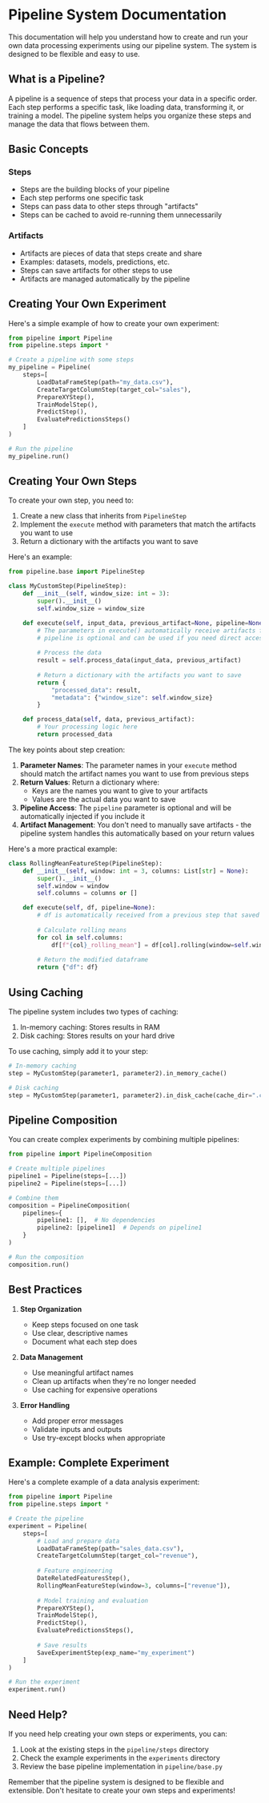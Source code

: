 # Pipeline System Documentation

This documentation will help you understand how to create and run your own data processing experiments using our pipeline system. The system is designed to be flexible and easy to use.

## What is a Pipeline?

A pipeline is a sequence of steps that process your data in a specific order. Each step performs a specific task, like loading data, transforming it, or training a model. The pipeline system helps you organize these steps and manage the data that flows between them.

## Basic Concepts

### Steps
- Steps are the building blocks of your pipeline
- Each step performs one specific task
- Steps can pass data to other steps through "artifacts"
- Steps can be cached to avoid re-running them unnecessarily

### Artifacts
- Artifacts are pieces of data that steps create and share
- Examples: datasets, models, predictions, etc.
- Steps can save artifacts for other steps to use
- Artifacts are managed automatically by the pipeline

## Creating Your Own Experiment

Here's a simple example of how to create your own experiment:

```python
from pipeline import Pipeline
from pipeline.steps import *

# Create a pipeline with some steps
my_pipeline = Pipeline(
    steps=[
        LoadDataFrameStep(path="my_data.csv"),
        CreateTargetColumnStep(target_col="sales"),
        PrepareXYStep(),
        TrainModelStep(),
        PredictStep(),
        EvaluatePredictionsSteps()
    ]
)

# Run the pipeline
my_pipeline.run()
```

## Creating Your Own Steps

To create your own step, you need to:

1. Create a new class that inherits from `PipelineStep`
2. Implement the `execute` method with parameters that match the artifacts you want to use
3. Return a dictionary with the artifacts you want to save

Here's an example:

```python
from pipeline.base import PipelineStep

class MyCustomStep(PipelineStep):
    def __init__(self, window_size: int = 3):
        super().__init__()
        self.window_size = window_size

    def execute(self, input_data, previous_artifact=None, pipeline=None):
        # The parameters in execute() automatically receive artifacts from previous steps
        # pipeline is optional and can be used if you need direct access to the pipeline
        
        # Process the data
        result = self.process_data(input_data, previous_artifact)
        
        # Return a dictionary with the artifacts you want to save
        return {
            "processed_data": result,
            "metadata": {"window_size": self.window_size}
        }

    def process_data(self, data, previous_artifact):
        # Your processing logic here
        return processed_data
```

The key points about step creation:

1. **Parameter Names**: The parameter names in your `execute` method should match the artifact names you want to use from previous steps
2. **Return Values**: Return a dictionary where:
   - Keys are the names you want to give to your artifacts
   - Values are the actual data you want to save
3. **Pipeline Access**: The `pipeline` parameter is optional and will be automatically injected if you include it
4. **Artifact Management**: You don't need to manually save artifacts - the pipeline system handles this automatically based on your return values

Here's a more practical example:

```python
class RollingMeanFeatureStep(PipelineStep):
    def __init__(self, window: int = 3, columns: List[str] = None):
        super().__init__()
        self.window = window
        self.columns = columns or []

    def execute(self, df, pipeline=None):
        # df is automatically received from a previous step that saved an artifact named "df"
        
        # Calculate rolling means
        for col in self.columns:
            df[f"{col}_rolling_mean"] = df[col].rolling(window=self.window).mean()
        
        # Return the modified dataframe
        return {"df": df}
```

## Using Caching

The pipeline system includes two types of caching:

1. In-memory caching: Stores results in RAM
2. Disk caching: Stores results on your hard drive

To use caching, simply add it to your step:

```python
# In-memory caching
step = MyCustomStep(parameter1, parameter2).in_memory_cache()

# Disk caching
step = MyCustomStep(parameter1, parameter2).in_disk_cache(cache_dir=".cache")
```

## Pipeline Composition

You can create complex experiments by combining multiple pipelines:

```python
from pipeline import PipelineComposition

# Create multiple pipelines
pipeline1 = Pipeline(steps=[...])
pipeline2 = Pipeline(steps=[...])

# Combine them
composition = PipelineComposition(
    pipelines={
        pipeline1: [],  # No dependencies
        pipeline2: [pipeline1]  # Depends on pipeline1
    }
)

# Run the composition
composition.run()
```

## Best Practices

1. **Step Organization**
   - Keep steps focused on one task
   - Use clear, descriptive names
   - Document what each step does

2. **Data Management**
   - Use meaningful artifact names
   - Clean up artifacts when they're no longer needed
   - Use caching for expensive operations

3. **Error Handling**
   - Add proper error messages
   - Validate inputs and outputs
   - Use try-except blocks when appropriate

## Example: Complete Experiment

Here's a complete example of a data analysis experiment:

```python
from pipeline import Pipeline
from pipeline.steps import *

# Create the pipeline
experiment = Pipeline(
    steps=[
        # Load and prepare data
        LoadDataFrameStep(path="sales_data.csv"),
        CreateTargetColumnStep(target_col="revenue"),
        
        # Feature engineering
        DateRelatedFeaturesStep(),
        RollingMeanFeatureStep(window=3, columns=["revenue"]),
        
        # Model training and evaluation
        PrepareXYStep(),
        TrainModelStep(),
        PredictStep(),
        EvaluatePredictionsSteps(),
        
        # Save results
        SaveExperimentStep(exp_name="my_experiment")
    ]
)

# Run the experiment
experiment.run()
```

## Need Help?

If you need help creating your own steps or experiments, you can:

1. Look at the existing steps in the `pipeline/steps` directory
2. Check the example experiments in the `experiments` directory
3. Review the base pipeline implementation in `pipeline/base.py`

Remember that the pipeline system is designed to be flexible and extensible. Don't hesitate to create your own steps and experiments! 